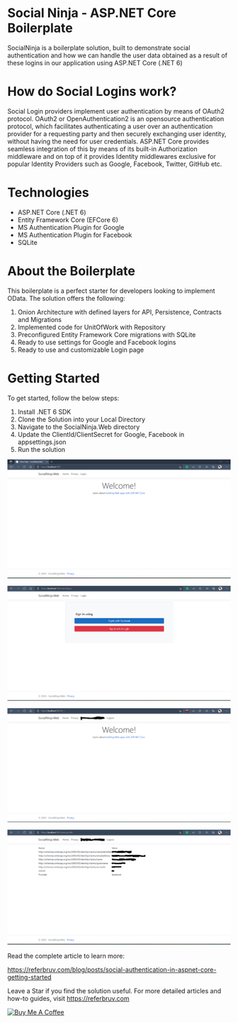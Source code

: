 # Social Ninja - ASP.NET Core Boilerplate

SocialNinja is a boilerplate solution, built to demonstrate social authentication and how we can handle the user data obtained as a result of these logins in our application using ASP.NET Core (.NET 6)

# How do Social Logins work?

Social Login providers implement user authentication by means of OAuth2 protocol. OAuth2 or OpenAuthentication2 is an opensource authentication protocol, which facilitates authenticating a user over an authentication provider for a requesting party and then securely exchanging user identity, without having the need for user credentials. ASP.NET Core provides seamless integration of this by means of its built-in Authorization middleware and on top of it provides Identity middlewares exclusive for popular Identity Providers such as Google, Facebook, Twitter, GitHub etc.

# Technologies

* ASP.NET Core (.NET 6)
* Entity Framework Core (EFCore 6)
* MS Authentication Plugin for Google
* MS Authentication Plugin for Facebook
* SQLite

# About the Boilerplate

This boilerplate is a perfect starter for developers looking to implement OData. The solution offers the following:

1. Onion Architecture with defined layers for API, Persistence, Contracts and Migrations
2. Implemented code for UnitOfWork with Repository
3. Preconfigured Entity Framework Core migrations with SQLite
4. Ready to use settings for Google and Facebook logins
5. Ready to use and customizable Login page

# Getting Started

To get started, follow the below steps:

1. Install .NET 6 SDK
2. Clone the Solution into your Local Directory
3. Navigate to the SocialNinja.Web directory
4. Update the ClientId/ClientSecret for Google, Facebook in appsettings.json
5. Run the solution

![Application Home](assets/homepage.png?raw=true "homepage")

![Login](assets/login.png?raw=true "login")

![LoggedIn Home](assets/loggedhome.png?raw=true "loggedIn Home")

![Claims](assets/claims.png?raw=true "claims")

Read the complete article to learn more:

https://referbruv.com/blog/posts/social-authentication-in-aspnet-core-getting-started

Leave a Star if you find the solution useful. For more detailed articles and how-to guides, visit https://referbruv.com

<a href="https://www.buymeacoffee.com/referbruv" target="_blank"><img src="https://cdn.buymeacoffee.com/buttons/default-orange.png" alt="Buy Me A Coffee" height="41" width="174"></a>
